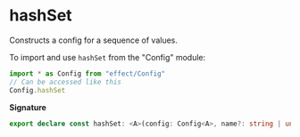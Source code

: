 # hashSet

Constructs a config for a sequence of values.

To import and use `hashSet` from the "Config" module:

```ts
import * as Config from "effect/Config"
// Can be accessed like this
Config.hashSet
```

**Signature**

```ts
export declare const hashSet: <A>(config: Config<A>, name?: string | undefined) => Config<HashSet.HashSet<A>>
```
